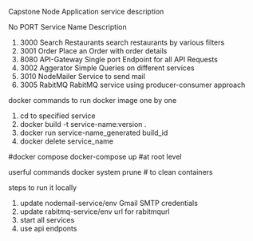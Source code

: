 Capstone Node Application service description

No  PORT   Service Name            Description
1.  3000   Search Restaurants      search restaurants by various filters
2.  3001   Order                   Place an Order with order details
3.  8080   API-Gateway             Single port Endpoint for all API Requests 
4.  3002   Aggerator               Simple Queries on different services
5.  3010   NodeMailer              Service to send mail
6.  3005   RabitMQ                 RabitMQ service using producer-consumer approach


docker commands to run docker image one by one

1. cd to specified service
2. docker build -t service-name:version .
3. docker run service-name_generated build_id
4. docker delete service_name

#docker compose
docker-compose up #at root level

userful commands
docker system prune  # to clean containers

steps to run it locally
1. update nodemail-service/env Gmail SMTP credentials
2. update rabitmq-service/env url for rabitmqurl
3. start all services 
4. use api endponts 



    
